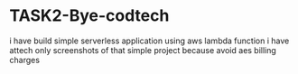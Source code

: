 # TASK2-Bye-codtech
i have build simple serverless application using aws lambda function
i have attech only screenshots of that simple project because avoid aes billing charges
